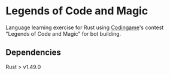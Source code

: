 # Legends of Code and Magic

Language learning exercise for Rust using [Codingame](https://www.codingame.io)'s contest  
"Legends of Code and Magic" for bot building.

## Dependencies

Rust > v1.49.0